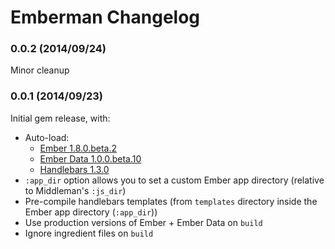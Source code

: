# Emberman Changelog

### 0.0.2 (2014/09/24)
Minor cleanup

### 0.0.1 (2014/09/23)

Initial gem release, with:
  - Auto-load:
    + [Ember 1.8.0.beta.2](https://github.com/emberjs/ember.js/releases/tag/v1.8.0-beta.2)
    + [Ember Data 1.0.0.beta.10](https://github.com/emberjs/data/releases/tag/v1.0.0-beta.10)
    + [Handlebars 1.3.0](https://github.com/wycats/handlebars.js/releases/tag/v1.3.0)
  - `:app_dir` option allows you to set a custom Ember app directory (relative to Middleman's `:js_dir`)
  - Pre-compile handlebars templates (from `templates` directory inside the Ember app directory (`:app_dir`))
  - Use production versions of Ember + Ember Data on `build`
  - Ignore ingredient files on `build`
